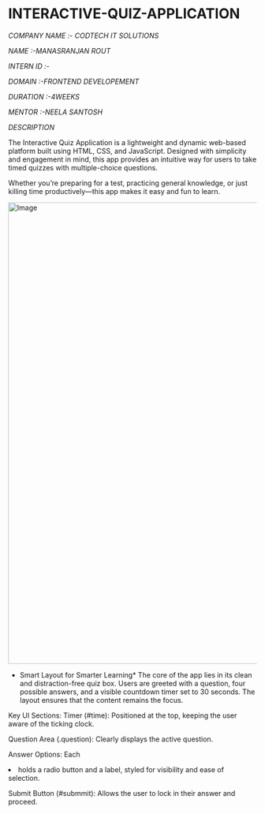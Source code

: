 # INTERACTIVE-QUIZ-APPLICATION

*COMPANY NAME :- CODTECH IT SOLUTIONS*

*NAME :-MANASRANJAN ROUT*

*INTERN ID :-*

*DOMAIN :-FRONTEND DEVELOPEMENT*

*DURATION :-4WEEKS*

*MENTOR :-NEELA SANTOSH*

  *DESCRIPTION*

The Interactive Quiz Application is a lightweight and dynamic web-based platform built using HTML, CSS, and JavaScript. Designed with simplicity and engagement in mind, this app provides an intuitive way for users to take timed quizzes with multiple-choice questions.

Whether you’re preparing for a test, practicing general knowledge, or just killing time productively—this app makes it easy and fun to learn.

<img width="1752" height="936" alt="Image" src="https://github.com/user-attachments/assets/923b34bf-4363-456e-8e15-21a2f177e887" />


* Smart Layout for Smarter Learning*
The core of the app lies in its clean and distraction-free quiz box. Users are greeted with a question, four possible answers, and a visible countdown timer set to 30 seconds. The layout ensures that the content remains the focus.

Key UI Sections:
Timer (#time): Positioned at the top, keeping the user aware of the ticking clock.

Question Area (.question): Clearly displays the active question.

Answer Options: Each <li> holds a radio button and a label, styled for visibility and ease of selection.

Submit Button (#submmit): Allows the user to lock in their answer and proceed.


